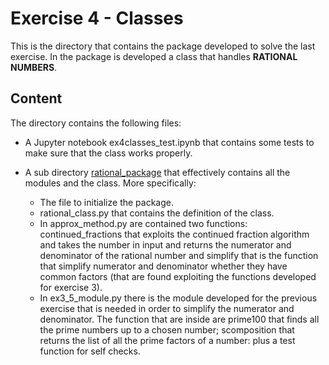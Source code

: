 # Exercise 4 - Classes 

This is the directory that contains the package developed to solve the last exercise.
In the package is developed a class that handles **RATIONAL NUMBERS**.

## Content
The directory contains the following files:

* A Jupyter notebook ex4classes_test.ipynb that contains some tests to make sure that the class works properly.

* A sub directory [rational_package](rational_package) that effectively contains all the modules and the class. More specifically:
	- The file to initialize the package.
	- rational_class.py that contains the definition of the class.
	- In approx_method.py are contained two functions: continued_fractions that exploits the continued fraction algorithm and takes the number in input and returns the numerator and denominator of the rational number and simplify that is the function that simplify numerator and denominator whether they have common factors (that are found exploiting the functions developed for exercise 3).
	- In ex3_5_module.py there is the module developed for the previous exercise that is needed in order to simplify the numerator and denominator. The function that are inside are prime100 that finds all the prime numbers up to a chosen number; scomposition that returns the list of all the prime factors of a number: plus a test function for self checks.

